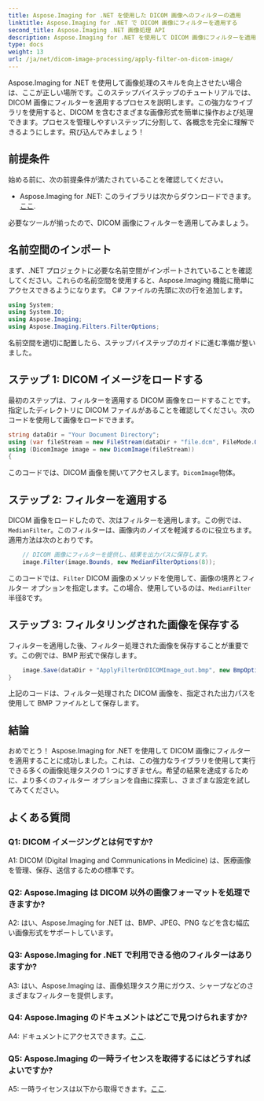 ```yaml
---
title: Aspose.Imaging for .NET を使用した DICOM 画像へのフィルターの適用
linktitle: Aspose.Imaging for .NET で DICOM 画像にフィルターを適用する
second_title: Aspose.Imaging .NET 画像処理 API
description: Aspose.Imaging for .NET を使用して DICOM 画像にフィルターを適用する方法を学びます。医療画像処理を簡単に強化します。
type: docs
weight: 13
url: /ja/net/dicom-image-processing/apply-filter-on-dicom-image/
---
```

Aspose.Imaging for .NET を使用して画像処理のスキルを向上させたい場合は、ここが正しい場所です。このステップバイステップのチュートリアルでは、DICOM 画像にフィルターを適用するプロセスを説明します。この強力なライブラリを使用すると、DICOM を含むさまざまな画像形式を簡単に操作および処理できます。プロセスを管理しやすいステップに分割して、各概念を完全に理解できるようにします。飛び込んでみましょう！

## 前提条件

始める前に、次の前提条件が満たされていることを確認してください。

-  Aspose.Imaging for .NET: このライブラリは次からダウンロードできます。[ここ](https://releases.aspose.com/imaging/net/).

必要なツールが揃ったので、DICOM 画像にフィルターを適用してみましょう。

## 名前空間のインポート

まず、.NET プロジェクトに必要な名前空間がインポートされていることを確認してください。これらの名前空間を使用すると、Aspose.Imaging 機能に簡単にアクセスできるようになります。 C# ファイルの先頭に次の行を追加します。

```csharp
using System;
using System.IO;
using Aspose.Imaging;
using Aspose.Imaging.Filters.FilterOptions;
```

名前空間を適切に配置したら、ステップバイステップのガイドに進む準備が整いました。

## ステップ 1: DICOM イメージをロードする

最初のステップは、フィルターを適用する DICOM 画像をロードすることです。指定したディレクトリに DICOM ファイルがあることを確認してください。次のコードを使用して画像をロードできます。

```csharp
string dataDir = "Your Document Directory";
using (var fileStream = new FileStream(dataDir + "file.dcm", FileMode.Open, FileAccess.Read))
using (DicomImage image = new DicomImage(fileStream))
{
```

このコードでは、DICOM 画像を開いてアクセスします。`DicomImage`物体。

## ステップ 2: フィルターを適用する

DICOM 画像をロードしたので、次はフィルターを適用します。この例では、`MedianFilter`。このフィルターは、画像内のノイズを軽減するのに役立ちます。適用方法は次のとおりです。

```csharp
    // DICOM 画像にフィルターを提供し、結果を出力パスに保存します。
    image.Filter(image.Bounds, new MedianFilterOptions(8));
```

このコードでは、`Filter` DICOM 画像のメソッドを使用して、画像の境界とフィルター オプションを指定します。この場合、使用しているのは、`MedianFilter`半径8です。

## ステップ 3: フィルタリングされた画像を保存する

フィルターを適用した後、フィルター処理された画像を保存することが重要です。この例では、BMP 形式で保存します。

```csharp
    image.Save(dataDir + "ApplyFilterOnDICOMImage_out.bmp", new BmpOptions());
}
```

上記のコードは、フィルター処理された DICOM 画像を、指定された出力パスを使用して BMP ファイルとして保存します。

## 結論

おめでとう！ Aspose.Imaging for .NET を使用して DICOM 画像にフィルターを適用することに成功しました。これは、この強力なライブラリを使用して実行できる多くの画像処理タスクの 1 つにすぎません。希望の結果を達成するために、より多くのフィルター オプションを自由に探索し、さまざまな設定を試してみてください。

## よくある質問

### Q1: DICOM イメージングとは何ですか?

A1: DICOM (Digital Imaging and Communications in Medicine) は、医療画像を管理、保存、送信するための標準です。

### Q2: Aspose.Imaging は DICOM 以外の画像フォーマットを処理できますか?

A2: はい、Aspose.Imaging for .NET は、BMP、JPEG、PNG などを含む幅広い画像形式をサポートしています。

### Q3: Aspose.Imaging for .NET で利用できる他のフィルターはありますか?

A3: はい、Aspose.Imaging は、画像処理タスク用にガウス、シャープなどのさまざまなフィルターを提供します。

### Q4: Aspose.Imaging のドキュメントはどこで見つけられますか?

 A4: ドキュメントにアクセスできます。[ここ](https://reference.aspose.com/imaging/net/).

### Q5: Aspose.Imaging の一時ライセンスを取得するにはどうすればよいですか?

 A5: 一時ライセンスは以下から取得できます。[ここ](https://purchase.aspose.com/temporary-license/).